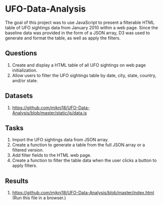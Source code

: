 # UFO-Data-Analysis

The goal of this project was to use JavaScript to present a filterable HTML table of UFO sightings data from January 2010 within a web page. Since the baseline data was provided in the form of a JSON array, D3 was used to generate and format the table, as well as apply the filters.

## Questions

1. Create and display a HTML table of all UFO sightings on web page initialization.
2. Allow users to filter the UFO sightings table by date, city, state, country, and/or state.

## Datasets

1. https://github.com/mjknj18/UFO-Data-Analysis/blob/master/static/js/data.js

## Tasks

1. Import the UFO sightings data from JSON array.
2. Create a function to generate a table from the full JSON array or a filtered version.
3. Add filter fields to the HTML web page.
4. Create a function to filter the table data when the user clicks a button to apply filters.

## Results

1. https://github.com/mjknj18/UFO-Data-Analysis/blob/master/index.html (Run this file in a browser.)